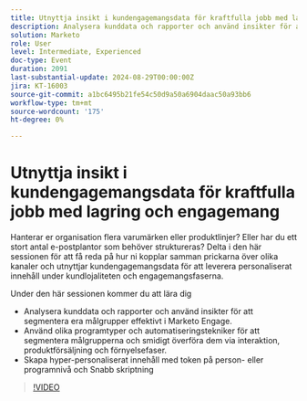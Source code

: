 ```yaml
---
title: Utnyttja insikt i kundengagemangsdata för kraftfulla jobb med lagring och engagemang
description: Analysera kunddata och rapporter och använd insikter för att segmentera era målgrupper effektivt i Marketo Engage. Använd olika programtyper och automatiseringstekniker för att segmentera målgrupperna och smidigt överföra dem via interaktion, produktförsäljning och förnyelsefaser. Skapa hyper-personaliserat innehåll med token på person- eller programnivå och Snabb skriptning
solution: Marketo
role: User
level: Intermediate, Experienced
doc-type: Event
duration: 2091
last-substantial-update: 2024-08-29T00:00:00Z
jira: KT-16003
source-git-commit: a1bc6495b21fe54c50d9a50a6904daac50a93bb6
workflow-type: tm+mt
source-wordcount: '175'
ht-degree: 0%

---
```



# Utnyttja insikt i kundengagemangsdata för kraftfulla jobb med lagring och engagemang

Hanterar er organisation flera varumärken eller produktlinjer? Eller har du ett stort antal e-postplantor som behöver struktureras? Delta i den här sessionen för att få reda på hur ni kopplar samman prickarna över olika kanaler och utnyttjar kundengagemangsdata för att leverera personaliserat innehåll under kundlojaliteten och engagemangsfaserna.

Under den här sessionen kommer du att lära dig

* Analysera kunddata och rapporter och använd insikter för att segmentera era målgrupper effektivt i Marketo Engage.
* Använd olika programtyper och automatiseringstekniker för att segmentera målgrupperna och smidigt överföra dem via interaktion, produktförsäljning och förnyelsefaser.
* Skapa hyper-personaliserat innehåll med token på person- eller programnivå och Snabb skriptning

>[!VIDEO](https://video.tv.adobe.com/v/3432946/?learn=on)

